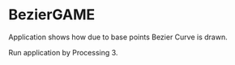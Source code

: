 # BezierGAME

Application shows how due to base points Bezier Curve is drawn.

Run application by Processing 3.
